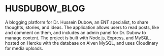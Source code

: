 # HUSDUBOW_BLOG

A blogging platform for Dr. Hussein Dubow, an ENT specialist, to share thoughts, stories, and ideas. The application allows users to read posts, like and comment on them, and includes an admin panel for Dr. Dubow to manage content. The project is built with Node.js, Express, and MySQL, hosted on Heroku with the database on Aiven MySQL, and uses Cloudinary for media uploads.
